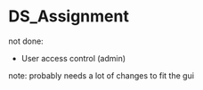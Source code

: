 # DS_Assignment

not done:
- User access control (admin)

note:
probably needs a lot of changes to fit the gui
